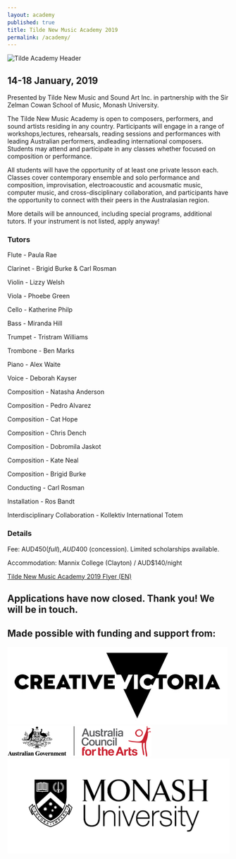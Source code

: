 ```yaml
---
layout: academy
published: true
title: Tilde New Music Academy 2019
permalink: /academy/
---
```

![Tilde Academy Header]({{site.baseurl}}/images/TildeAcademyHeader.png)

## 14-18 January, 2019

Presented by Tilde New Music and Sound Art Inc. in partnership with the Sir Zelman Cowan School of Music, Monash University.

The Tilde New Music Academy is open to composers, performers, and sound artists residing in any country. Participants will engage in a range of workshops,lectures, rehearsals, reading sessions and performances with leading Australian performers, andleading international composers. Students may attend and participate in any classes whether focused on composition or performance.

All students will have the opportunity of at least one private lesson each. Classes cover contemporary ensemble and solo performance and composition, improvisation, electroacoustic and acousmatic music, computer music, and cross-disciplinary collaboration, and participants have the opportunity to connect with their peers in the Australasian region.

More details will be announced, including special programs, additional tutors. If your instrument is not listed, apply anyway!

### Tutors

Flute - Paula Rae

Clarinet - Brigid Burke & Carl Rosman

Violin - Lizzy Welsh

Viola - Phoebe Green

Cello - Katherine Philp

Bass - Miranda Hill

Trumpet - Tristram Williams

Trombone - Ben Marks

Piano - Alex Waite

Voice - Deborah Kayser


Composition - Natasha Anderson

Composition - Pedro Alvarez

Composition - Cat Hope

Composition - Chris Dench

Composition - Dobromila Jaskot

Composition - Kate Neal

Composition - Brigid Burke


Conducting - Carl Rosman


Installation - Ros Bandt

Interdisciplinary Collaboration - Kollektiv International Totem

### Details

Fee: AUD$450 (full), AUD$400 (concession). Limited scholarships available. 

Accommodation: Mannix College (Clayton) / AUD$140/night

[Tilde New Music Academy 2019 Flyer (EN)]({{site.baseurl}}/assets/img/TildeBrochure_finalDraft.pdf)

## Applications have now closed. Thank you! We will be in touch.

## Made possible with funding and support from:
![Creative Vic Logo](/assets/img/CreativeVictoriaLogo_lores.jpg)
<br />
![Australia Council Logo](/assets/img/aca_logo_horizontal_small_rgb-54322b14eed17.png)
<br />
![Monash Logo](/assets/img/Monash-University-Logo-2016-Black.jpg)
